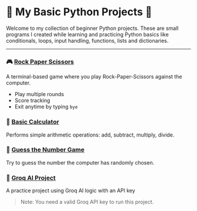 # 🐍 My Basic Python Projects 🐍

Welcome to my collection of beginner Python projects. These are small programs I created while learning and practicing Python basics like conditionals, loops, input handling, functions, lists and dictionaries.

---
### 🎮 [Rock Paper Scissors](rock_paper_scissors.py)
A terminal-based game where you play Rock-Paper-Scissors against the computer.
- Play multiple rounds
- Score tracking
- Exit anytime by typing `bye`

### 🔢 [Basic Calculator](basic_calculator.py)
Performs simple arithmetic operations: add, subtract, multiply, divide.

### 🎲 [Guess the Number Game](guess_the_number_game.py)
Try to guess the number the computer has randomly chosen.

### 🤖 [Groq AI Project](groq_ai_project.py)
A practice project using Groq AI logic with an API key
> Note: You need a valid Groq API key to run this project.
